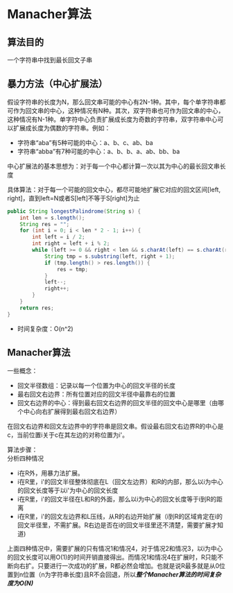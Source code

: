 # Manacher算法

## 算法目的
一个字符串中找到最长回文子串

## 暴力方法（中心扩展法）
假设字符串的长度为N，那么回文串可能的中心有2N-1种。其中，每个单字符串都可作为回文串的中心，这种情况有N种。其次，双字符串也可作为回文串的中心，这种情况有N-1种。单字符中心负责扩展成长度为奇数的字符串，双字符串中心可以扩展成长度为偶数的字符串。例如：

* 字符串“aba”有5种可能的中心：a、b、c、ab、ba  
* 字符串“abba”有7种可能的中心：a、b、b、a、ab、bb、ba
  
中心扩展法的基本思想为：对于每一个中心都计算一次以其为中心的最长回文串长度

具体算法：对于每一个可能的回文中心，都尽可能地扩展它对应的回文区间[left, right]，直到left=N或者S[left]不等于S[right]为止

```java
public String longestPalindrome(String s) {
    int len = s.length();
    String res = "";
    for (int i = 0; i < len * 2 - 1; i++) {
        int left = i / 2;
        int right = left + i % 2;
        while (left >= 0 && right < len && s.charAt(left) == s.charAt(right)) {
            String tmp = s.substring(left, right + 1);
            if (tmp.length() > res.length()) {
                res = tmp;
            }
            left--;
            right++;
        }
    }
    return res;
}
```

* 时间复杂度：O(n^2)

## Manacher算法

一些概念：
* 回文半径数组：记录以每一个位置为中心的回文半径的长度
* 最右回文右边界：所有位置对应的回文半径中最靠右的位置
* 回文右边界的中心：得到最右回文右边界的回文半径的回文中心是哪里（由哪个中心向右扩展得到最右回文右边界）

在回文右边界和回文左边界中的字符串是回文串。假设最右回文右边界R的中心是c，当前位置i关于c在其左边的对称位置为i'。

算法步骤：  
分析四种情况
* i在R外，用暴力法扩展。
* i在R里，i'的回文半径整体彻底在L（回文左边界）和R的内部，那么以i为中心的回文长度等于以i'为中心的回文长度
* i在R里，i'的回文半径在L和R的外面，那么以i为中心的回文长度等于i到R的距离
* i在R里，i'的回文左边界和L压线，从R的右边开始扩展（i到R的区域肯定在i的回文半径里，不需扩展。R右边是否在i的回文半径里还不清楚，需要扩展才知道)

上面四种情况中，需要扩展的只有情况1和情况4，对于情况2和情况3，以i为中心的回文长度可以用O(1)的时间开销直接得出。而情况1和情况4在扩展时，R只能不断向右扩。只要进行一次成功的扩展，R都必然会增加。也就是说R最多就是从0位置到n位置（n为字符串长度)且R不会回退，所以***整个Manacher算法的时间复杂度为O(N)***